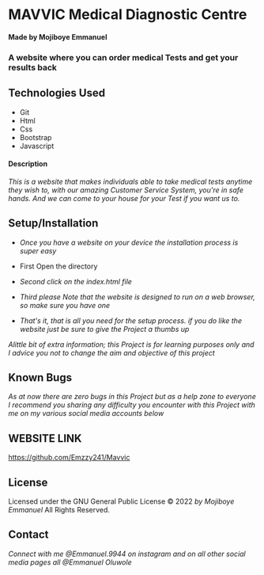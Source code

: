 # MAVVIC Medical Diagnostic Centre

#### Made by Mojiboye Emmanuel

### A website where you can order medical Tests and get your results back

## Technologies Used
* Git
* Html
* Css
* Bootstrap
* Javascript

#### Description
_This is a website that makes individuals able to take medical tests anytime they wish to, with our amazing Customer Service System, you're in safe hands. And we can come to your house for your Test if you want us to._

## Setup/Installation
* _Once you have a website on your device the installation process is super easy_

* First Open the directory
* _Second click on the index.html file_
* _Third please Note that the website is designed to run on a web browser, so make sure you have one_
* _That's it, that is all you need for the setup process. if you do like the website just be sure to give the Project a thumbs up_

_Alittle bit of extra information; this Project is for learning purposes only and I advice you not to change the aim and objective of this project_

## Known Bugs
_As at now there are zero bugs in this Project but as a help zone to everyone I recommend you sharing any difficulty you encounter with this Project with me on my various social media accounts below_

## WEBSITE LINK
https://github.com/Emzzy241/Mavvic

## License 
Licensed under the GNU General Public License 
© 2022 _by Mojiboye Emmanuel_ All Rights Reserved.

## Contact
_Connect with me @Emmanuel.9944 on instagram and on all other social media pages all @Emmanuel Oluwole_
